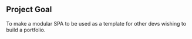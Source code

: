 ## Project Goal
To make a modular SPA to be used as a template for other devs wishing to build a portfolio.